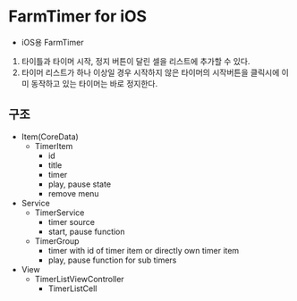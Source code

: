 # FarmTimer for iOS

- iOS용 FarmTimer

1. 타이틀과 타이머 시작, 정지 버튼이 달린 셀을 리스트에 추가할 수 있다.
2. 타이머 리스트가 하나 이상일 경우 시작하지 않은 타이머의 시작버튼을 클릭시에 이미 동작하고 있는 타이머는 바로 정지한다.

## 구조
- Item(CoreData)
    - TimerItem
        - id
        - title
        - timer
        - play, pause state
        - remove menu
- Service
    - TimerService
        - timer source
        - start, pause function
    - TimerGroup
        - timer with id of timer item or directly own timer item
        - play, pause function for sub timers
- View
    - TimerListViewController
        - TimerListCell

